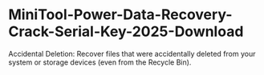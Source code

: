 # MiniTool-Power-Data-Recovery-Crack-Serial-Key-2025-Download
Accidental Deletion: Recover files that were accidentally deleted from your system or storage devices (even from the Recycle Bin).
